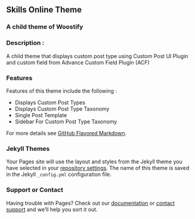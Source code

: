 ## Skills Online Theme

### A child theme of Woostify

### Description :
A child theme that displays custom post type using Custom Post UI Plugin and custom field from Advance Custom Field Plugin (ACF)

### Features

Features of this theme include the following : 

- Displays Custom Post Types
- Displays Custom Post Type Taxonomy
- Single Post Template
- Sidebar For Custom Post Type Taxonomy



For more details see [GitHub Flavored Markdown](https://guides.github.com/features/mastering-markdown/).

### Jekyll Themes

Your Pages site will use the layout and styles from the Jekyll theme you have selected in your [repository settings](https://github.com/brixiobodino/skills-online-theme/settings/pages). The name of this theme is saved in the Jekyll `_config.yml` configuration file.

### Support or Contact

Having trouble with Pages? Check out our [documentation](https://docs.github.com/categories/github-pages-basics/) or [contact support](https://support.github.com/contact) and we’ll help you sort it out.
